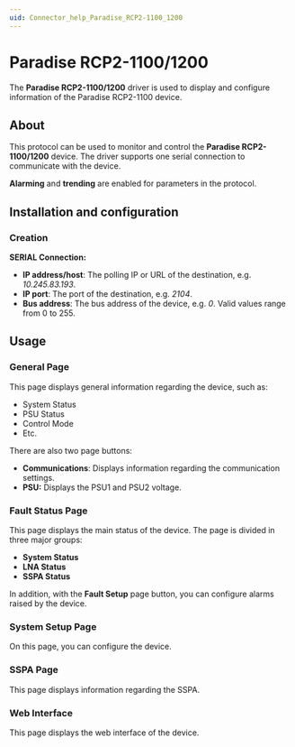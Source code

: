 ```yaml
---
uid: Connector_help_Paradise_RCP2-1100_1200
---
```


# Paradise RCP2-1100/1200

The **Paradise RCP2-1100/1200** driver is used to display and configure information of the Paradise RCP2-1100 device.

## About

This protocol can be used to monitor and control the **Paradise RCP2-1100/1200** device. The driver supports one serial connection to communicate with the device.

**Alarming** and **trending** are enabled for parameters in the protocol.

## Installation and configuration

### Creation

**SERIAL Connection:**

- **IP address/host**: The polling IP or URL of the destination, e.g. *10.245.83.193*.
- **IP port**: The port of the destination, e.g. *2104*.
- **Bus address**: The bus address of the device, e.g. *0*. Valid values range from 0 to 255.

## Usage

### General Page

This page displays general information regarding the device, such as:

- System Status
- PSU Status
- Control Mode
- Etc.

There are also two page buttons:

- **Communications**: Displays information regarding the communication settings.
- **PSU:** Displays the PSU1 and PSU2 voltage.

### Fault Status Page

This page displays the main status of the device. The page is divided in three major groups:

- **System Status**
- **LNA Status**
- **SSPA Status**

In addition, with the **Fault Setup** page button, you can configure alarms raised by the device.

### System Setup Page

On this page, you can configure the device.

### SSPA Page

This page displays information regarding the SSPA.

### Web Interface

This page displays the web interface of the device.
